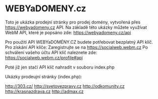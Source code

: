 # WEBYaDOMENY.cz
Toto je ukázka prodejní stránky pro prodej domény, vytvořená přes https://webyadomeny.cz API.
Na základě této ukázky můžete využívat WebM API, které je popsáno zde: https://webyadomeny.cz/api

Pro použití API WEBYaDOMÉNY.CZ budete potřebovat bezplatný API klíč.
Pro získání API klíče:
Zaregistrujte se na https://socialweb.webm.cz
Po schválení vašeho účtu API klíč naleznete zde:
https://socialweb.webm.cz/profile#api

Poté již jen stačí API klíč nahradit v souboru index.php

Ukázky prodeujní stránky (index.php):

http://303.cz/
http://svetovezpravy.cz
http://odkomunity.cz
http://krasnazdrava.cz
http://admax.cz
